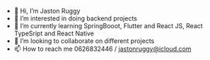 - 👋 Hi, I’m Jaston Ruggy
- 👀 I’m interested in doing backend projects
- 🌱 I’m currently learning SpringBooot, Flutter and React JS, React TypeSript and React Native
- 💞️ I’m looking to collaborate on different projects
- 📫 How to reach me 0626832446 / jastonruggy@icloud.com

<!---
JRuggy/JRuggy is a ✨ special ✨ repository because its `README.md` (this file) appears on your GitHub profile.
You can click the Preview link to take a look at your changes.
--->
